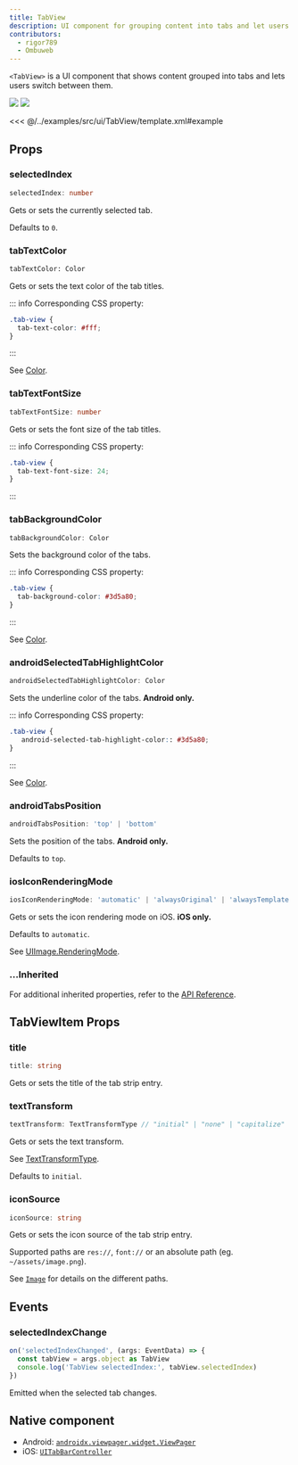 ```yaml
---
title: TabView
description: UI component for grouping content into tabs and let users switch between them.
contributors:
  - rigor789
  - Ombuweb
---
```


`<TabView>` is a UI component that shows content grouped into tabs and lets users switch between them.

<DeviceFrame type="ios">
<img src="../screenshots/ios/TabView.png"/>
</DeviceFrame>
<DeviceFrame type="android">
<img src="../screenshots/android/TabView.png"/>
</DeviceFrame>

<<< @/../examples/src/ui/TabView/template.xml#example

## Props

### selectedIndex

```ts
selectedIndex: number
```

Gets or sets the currently selected tab.

Defaults to `0`.

### tabTextColor

```xml
tabTextColor: Color
```

Gets or sets the text color of the tab titles.

::: info Corresponding CSS property:

```css
.tab-view {
  tab-text-color: #fff;
}
```

:::

See [Color](/api/class/Color).

### tabTextFontSize

```ts
tabTextFontSize: number
```

Gets or sets the font size of the tab titles.

::: info Corresponding CSS property:

```css
.tab-view {
  tab-text-font-size: 24;
}
```

:::

### tabBackgroundColor

```ts
tabBackgroundColor: Color
```

Sets the background color of the tabs.

::: info Corresponding CSS property:

```css
.tab-view {
  tab-background-color: #3d5a80;
}
```

:::

See [Color](/api/class/Color).

### androidSelectedTabHighlightColor

```ts
androidSelectedTabHighlightColor: Color
```

Sets the underline color of the tabs. **Android only.**

::: info Corresponding CSS property:

```css
.tab-view {
   android-selected-tab-highlight-color:: #3d5a80;
}
```

:::

See [Color](/api/class/Color).

### androidTabsPosition

```ts
androidTabsPosition: 'top' | 'bottom'
```

Sets the position of the tabs. **Android only.**

Defaults to `top`.

### iosIconRenderingMode

```ts
iosIconRenderingMode: 'automatic' | 'alwaysOriginal' | 'alwaysTemplate'
```

Gets or sets the icon rendering mode on iOS. **iOS only.**

Defaults to `automatic`.

See [UIImage.RenderingMode](https://developer.apple.com/documentation/uikit/uiimage/renderingmode).

### ...Inherited

For additional inherited properties, refer to the [API Reference](/api/class/TabView).

## TabViewItem Props

### title

```ts
title: string
```

Gets or sets the title of the tab strip entry.

### textTransform

```ts
textTransform: TextTransformType // "initial" | "none" | "capitalize" | "uppercase" | "lowercase"
```

Gets or sets the text transform.

See [TextTransformType](/api/namespace/CoreTypes#texttransformtype).

Defaults to `initial`.

### iconSource

```ts
iconSource: string
```

Gets or sets the icon source of the tab strip entry.

Supported paths are `res://`, `font://` or an absolute path (eg. `~/assets/image.png`).

See [`Image`](/ui/image) for details on the different paths.

## Events

### selectedIndexChange

```ts
on('selectedIndexChanged', (args: EventData) => {
  const tabView = args.object as TabView
  console.log('TabView selectedIndex:', tabView.selectedIndex)
})
```

Emitted when the selected tab changes.

## Native component

- Android: [`androidx.viewpager.widget.ViewPager`](https://developer.android.com/reference/androidx/viewpager/widget/ViewPager)
- iOS: [`UITabBarController`](https://developer.apple.com/documentation/uikit/uitabbarcontroller)

